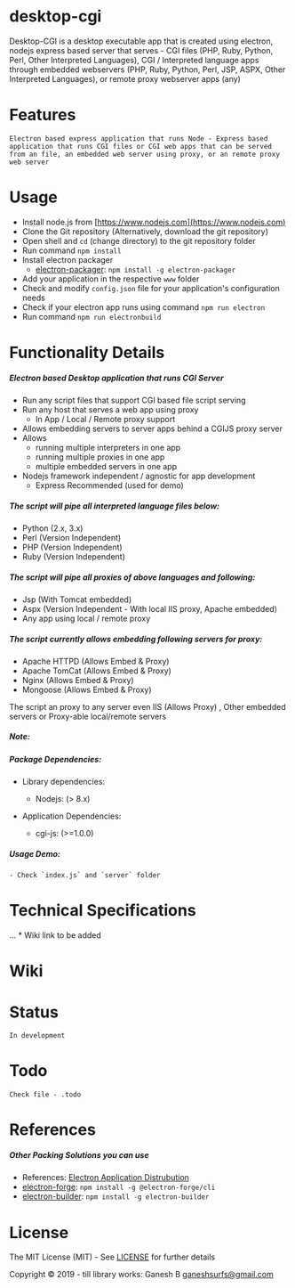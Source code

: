 # desktop-cgi
Desktop-CGI is a desktop executable app that is created using electron, nodejs express based server that serves - CGI files (PHP, Ruby, Python, Perl, Other Interpreted Languages), CGI / Interpreted language apps through embedded webservers (PHP, Ruby, Python, Perl, JSP, ASPX, Other Interpreted Languages), or remote proxy webserver apps (any) 


# Features

    Electron based express application that runs Node - Express based application that runs CGI files or CGI web apps that can be served from an file, an embedded web server using proxy, or an remote proxy web server


# Usage

* Install node.js from [https://www.nodejs.com](https://www.nodejs.com)
* Clone the Git repository (Alternatively, download the git repository)
* Open shell and `cd` (change directory) to the git repository folder
* Run command `npm install`
* Install electron packager
    - [electron-packager](https://github.com/electron/electron-packager): `npm install -g electron-packager`
* Add your application in the respective `www` folder
* Check and modify `config.json` file for your application's configuration needs
* Check if your electron app runs using command `npm run electron`
* Run command `npm run electronbuild`


# Functionality Details


##### Electron based Desktop application that runs CGI Server

* Run any script files that support CGI based file script serving
* Run any host that serves a web app using proxy 
    - In App / Local / Remote proxy support
* Allows embedding servers to server apps behind a CGIJS proxy server
* Allows
    - running multiple interpreters in one app
    - running multiple proxies in one app
    - multiple embedded servers in one app
* Nodejs framework independent / agnostic for app development
    - Express Recommended (used for demo)


##### The script will pipe all interpreted language files below:

* Python (2.x, 3.x)
* Perl (Version Independent)
* PHP (Version Independent)
* Ruby (Version Independent)
<!-- * JSP (Version Independent) -->


##### The script will pipe all proxies of above languages and following:

* Jsp (With Tomcat embedded)
* Aspx (Version Independent - With local IIS proxy, Apache embedded)
* Any app using local / remote proxy


##### The script currently allows embedding following servers for proxy:

* Apache HTTPD (Allows Embed & Proxy)
* Apache TomCat (Allows Embed & Proxy)
* Nginx (Allows Embed & Proxy)
* Mongoose (Allows Embed & Proxy)

The script an proxy to any server even IIS (Allows Proxy) , Other embedded servers or Proxy-able local/remote servers


##### Note:


##### Package Dependencies:

* Library dependencies:
    - Nodejs: (> 8.x)

* Application Dependencies:
    - cgi-js: (>=1.0.0)


##### Usage Demo:

    - Check `index.js` and `server` folder


# Technical Specifications

...  * Wiki link to be added


# Wiki


# Status

    In development


# Todo

    Check file - .todo


# References

##### Other Packing Solutions you can use

- References: [Electron Application Distrubution](https://www.electronjs.org/docs/tutorial/application-distribution)
- [electron-forge](https://github.com/electron-userland/electron-forge): `npm install -g @electron-forge/cli`
- [electron-builder](https://github.com/electron-userland/electron-builder): `npm install -g electron-builder`

# License

The MIT License (MIT) - See [LICENSE](./LICENSE) for further details


Copyright © 2019 - till library works:
    Ganesh B <ganeshsurfs@gmail.com>

